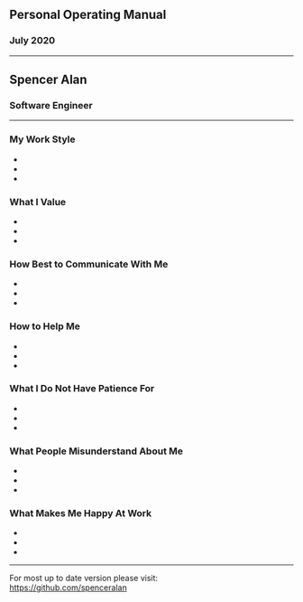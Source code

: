 ## Personal Operating Manual
### July 2020

---

## Spencer Alan
### Software Engineer

---

### My Work Style

*
*
*

### What I Value

*
*
*

### How Best to Communicate With Me

*
*
*

### How to Help Me

*
*
*

### What I Do Not Have Patience For

*
*
*

### What People Misunderstand About Me

*
*
*

### What Makes Me Happy At Work

*
*
*

---

For most up to date version please visit:\
https://github.com/spenceralan
